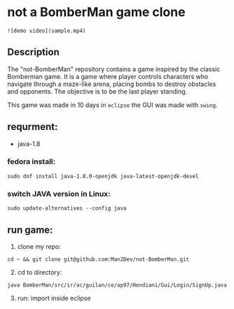 # not a BomberMan game clone

```
![demo video](sample.mp4)
```

## Description
The "not-BomberMan" repository contains a game inspired by the classic Bomberman game. It is a game where player controls characters who navigate through a maze-like arena, placing bombs to destroy obstacles and opponents. The objective is to be the last player standing.

This game was made in 10 days in `eclipse` the GUI was made with `swing`.

## requrment:
* java-1.8

### fedora install:
````
sudo dnf install java-1.8.0-openjdk java-latest-openjdk-devel
````

### switch JAVA version in Linux:
```
sudo update-alternatives --config java
```

## run game:
1. clone my repo:
````
cd ~ && git clone git@github.com:Man2Dev/not-BomberMan.git
````
2. cd to directory:
````
java BomberMan/src/ir/ac/guilan/ce/ap97/Hendiani/Gui/Login/SignUp.java
````
3. run:
import inside eclipse
